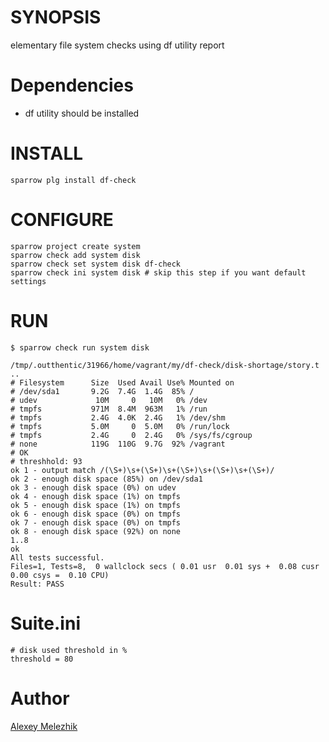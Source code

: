 # SYNOPSIS

elementary file system checks using df utility report 

# Dependencies

* df utility should be installed

# INSTALL

    sparrow plg install df-check

# CONFIGURE

    sparrow project create system
    sparrow check add system disk
    sparrow check set system disk df-check
    sparrow check ini system disk # skip this step if you want default settings 

# RUN        

    $ sparrow check run system disk

    /tmp/.outthentic/31966/home/vagrant/my/df-check/disk-shortage/story.t ..
    # Filesystem      Size  Used Avail Use% Mounted on
    # /dev/sda1       9.2G  7.4G  1.4G  85% /
    # udev             10M     0   10M   0% /dev
    # tmpfs           971M  8.4M  963M   1% /run
    # tmpfs           2.4G  4.0K  2.4G   1% /dev/shm
    # tmpfs           5.0M     0  5.0M   0% /run/lock
    # tmpfs           2.4G     0  2.4G   0% /sys/fs/cgroup
    # none            119G  110G  9.7G  92% /vagrant
    # OK
    # threshhold: 93
    ok 1 - output match /(\S+)\s+(\S+)\s+(\S+)\s+(\S+)\s+(\S+)/
    ok 2 - enough disk space (85%) on /dev/sda1
    ok 3 - enough disk space (0%) on udev
    ok 4 - enough disk space (1%) on tmpfs
    ok 5 - enough disk space (1%) on tmpfs
    ok 6 - enough disk space (0%) on tmpfs
    ok 7 - enough disk space (0%) on tmpfs
    ok 8 - enough disk space (92%) on none
    1..8
    ok
    All tests successful.
    Files=1, Tests=8,  0 wallclock secs ( 0.01 usr  0.01 sys +  0.08 cusr  0.00 csys =  0.10 CPU)
    Result: PASS
    
# Suite.ini

    # disk used threshold in %
    threshold = 80
    
# Author

[Alexey Melezhik](mailto:melezhik@gmail.com)
